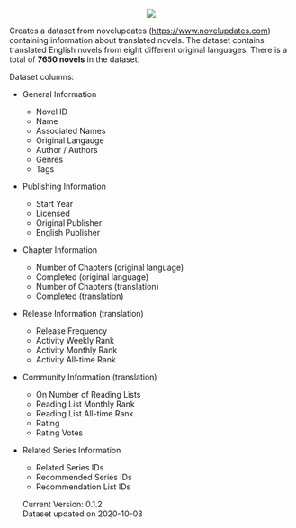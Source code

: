 <p align="center">
  <img src="https://user-images.githubusercontent.com/1130029/136163928-552ee3e4-9d9d-4394-8a90-fbec1753dee4.jpg" />
</p>

Creates a dataset from novelupdates (https://www.novelupdates.com) containing information about translated novels. The dataset contains translated English novels from eight different original languages. There is a total of **7650 novels** in the dataset.

Dataset columns:
* General Information
  * Novel ID
  * Name
  * Associated Names
  * Original Langauge	
  * Author / Authors
  * Genres
  * Tags
* Publishing Information
  * Start Year
  * Licensed
  * Original Publisher
  * English Publisher
* Chapter Information
  * Number of Chapters (original language)
  * Completed (original language)
  * Number of Chapters (translation)
  * Completed (translation)
* Release Information (translation)
  * Release Frequency
  * Activity Weekly Rank
  * Activity Monthly Rank
  * Activity All-time Rank
* Community Information (translation)
  * On Number of Reading Lists
  * Reading List Monthly Rank
  * Reading List All-time Rank
  * Rating
  * Rating Votes
* Related Series Information
  * Related Series IDs
  * Recommended Series IDs
  * Recommendation List IDs
  
  Current Version: 0.1.2  
  Dataset updated on 2020-10-03
